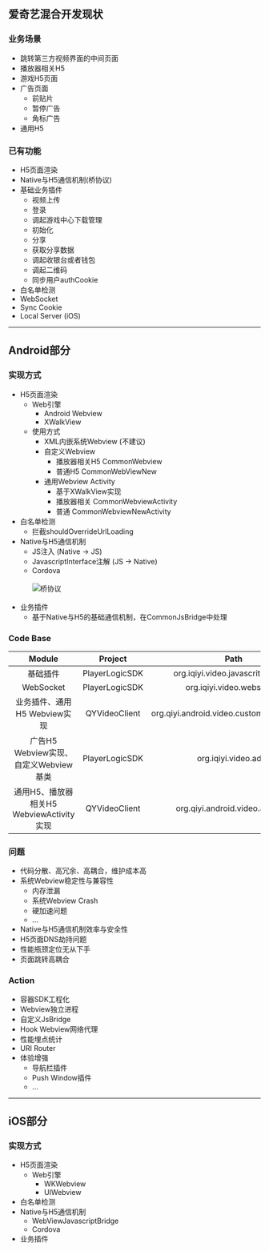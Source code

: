 ## 爱奇艺混合开发现状
### 业务场景
- 跳转第三方视频界面的中间页面
- 播放器相关H5
- 游戏H5页面
- 广告页面
  - 前贴片
  - 暂停广告
  - 角标广告
- 通用H5

### 已有功能
- H5页面渲染
- Native与H5通信机制(桥协议)
- 基础业务插件
  - 视频上传
  - 登录
  - 调起游戏中心下载管理
  - 初始化
  - 分享
  - 获取分享数据
  - 调起收银台或者钱包
  - 调起二维码
  - 同步用户authCookie
- 白名单检测
- WebSocket
- Sync Cookie
- Local Server (iOS)

* * *
## Android部分
### 实现方式
- H5页面渲染
  - Web引擎
    - Android Webview
    - XWalkView
  - 使用方式
    - XML内嵌系统Webview (不建议)
    - 自定义Webview
      - 播放器相关H5 CommonWebview
      - 普通H5  CommonWebViewNew
    - 通用Webview Activity
      - 基于XWalkView实现
      - 播放器相关 CommonWebviewActivity
      - 普通  CommonWebviewNewActivity
- 白名单检测
  - 拦截shouldOverrideUrlLoading
- Native与H5通信机制
  - JS注入 (Native -> JS)
  - JavascriptInterface注解 (JS -> Native)
  - Cordova
  <br></br>
![桥协议](https://raw.githubusercontent.com/chemdemo/chemdemo.github.io/master/img/hybrid/jsbridge_2.png)
<br></br>
- 业务插件
  - 基于Native与H5的基础通信机制，在CommonJsBridge中处理

### Code Base
  | Module   |  Project | Path  
  | :------:  | :-----:|  :------:  
  | 基础插件  | PlayerLogicSDK  | org.iqiyi.video.javascritinterface  
  | WebSocket |  PlayerLogicSDK | org.iqiyi.video.websocket  
  | 业务插件、通用H5 Webview实现 | QYVideoClient | org.qiyi.android.video.customview.webview
  | 广告H5 Webview实现、自定义Webview基类 |  PlayerLogicSDK | org.iqiyi.video.ad.ui  
  | 通用H5、播放器相关H5 WebviewActivity实现  | QYVideoClient  | org.qiyi.android.video.activitys  

### 问题
- 代码分散、高冗余、高耦合，维护成本高
- 系统Webview稳定性与兼容性
  - 内存泄漏
  - 系统Webview Crash
  - 硬加速问题
  - ...
- Native与H5通信机制效率与安全性
- H5页面DNS劫持问题
- 性能瓶颈定位无从下手
- 页面跳转高耦合

### Action
- 容器SDK工程化
- Webview独立进程
- 自定义JsBridge
- Hook Webview网络代理
- 性能埋点统计
- URI Router
- 体验增强
  - 导航栏插件
  - Push Window插件
  - ...

* * *

## iOS部分
### 实现方式
- H5页面渲染
  - Web引擎
    - WKWebview
    - UIWebview
- 白名单检测
- Native与H5通信机制
  - WebViewJavascriptBridge
  - Cordova
- 业务插件
